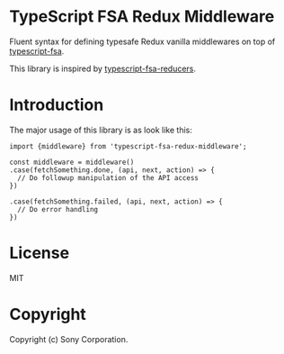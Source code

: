 # TypeScript FSA Redux Middleware

Fluent syntax for defining typesafe Redux vanilla middlewares on top of [typescript-fsa](https://github.com/aikoven/typescript-fsa).

This library is inspired by [typescript-fsa-reducers](https://github.com/dphilipson/typescript-fsa-reducers).

# Introduction

The major usage of this library is as look like this:
```
import {middleware} from 'typescript-fsa-redux-middleware';

const middleware = middleware()
.case(fetchSomething.done, (api, next, action) => {
  // Do followup manipulation of the API access
})

.case(fetchSomething.failed, (api, next, action) => {
  // Do error handling
})
```

# License
MIT

# Copyright
Copyright (c) Sony Corporation.
